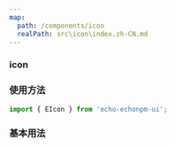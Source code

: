 ```yaml
---
map:
  path: /components/icon
  realPath: src\icon\index.zh-CN.md
---
```


### icon

### 使用方法

```ts
import { EIcon } from 'echo-echonpm-ui';
```

### 基本用法

<demo src="./demo/demo.vue"
language="vue">
</demo>
